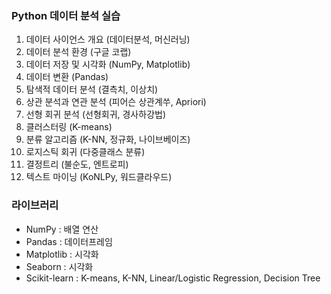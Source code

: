 ### Python 데이터 분석 실습
1. 데이터 사이언스 개요 (데이터분석, 머신러닝)
2. 데이터 분석 환경 (구글 코랩)
3. 데이터 저장 및 시각화 (NumPy, Matplotlib)
4. 데이터 변환 (Pandas)
5. 탐색적 데이터 분석 (결측치, 이상치)
6. 상관 분석과 연관 분석 (피어슨 상관계쑤, Apriori)
7. 선형 회귀 분석 (선형회귀, 경사하강법)
8. 클러스터링 (K-means)
9. 분류 알고리즘 (K-NN, 정규화, 나이브베이즈)
10. 로지스틱 회귀 (다중클래스 분류)
11. 결정트리 (불순도, 엔트로피)
12. 텍스트 마이닝 (KoNLPy, 워드클라우드)


### 라이브러리
- NumPy : 배열 연산
- Pandas : 데이터프레임
- Matplotlib : 시각화
- Seaborn : 시각화
- Scikit-learn : K-means, K-NN, Linear/Logistic Regression, Decision Tree
